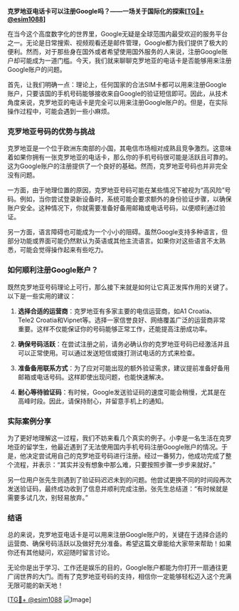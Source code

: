 **克罗地亚电话卡可以注册Google吗？——一场关于国际化的探索[[TG💪+ @esim1088](https://t.me/s/esim1088)]**

在当今这个高度数字化的世界里，Google无疑是全球范围内最受欢迎的服务平台之一。无论是日常搜索、视频观看还是邮件管理，Google都为我们提供了极大的便利。然而，对于那些身在国外或者希望使用国外服务的人来说，注册Google账户却可能成为一道门槛。今天，我们就来聊聊克罗地亚的电话卡是否能够用来注册Google账户的问题。

首先，让我们明确一点：理论上，任何国家的合法SIM卡都可以用来注册Google账户，只要该国的手机号码能够接收来自Google的验证短信即可。因此，从技术角度来说，克罗地亚的电话卡是完全可以用来注册Google账户的。但是，在实际操作过程中，可能会遇到一些小麻烦。

### 克罗地亚号码的优势与挑战

克罗地亚是一个位于欧洲东南部的小国，其电信市场相对成熟且竞争激烈。这意味着如果你拥有一张克罗地亚的电话卡，那么你的手机号码很可能是活跃且可靠的。这为Google账户的注册提供了一个良好的基础。然而，克罗地亚号码也并非完全没有问题。

一方面，由于地理位置的原因，克罗地亚号码可能在某些情况下被视为“高风险”号码。例如，当你尝试登录新设备时，系统可能会要求额外的身份验证步骤，以确保账户安全。这种情况下，你就需要准备好备用邮箱或电话号码，以便顺利通过验证。

另一方面，语言障碍也可能成为一个小小的阻碍。虽然Google支持多种语言，但部分功能或界面可能仍然默认为英语或其他主流语言。如果你对这些语言不太熟悉，可能会觉得操作起来有些吃力。

### 如何顺利注册Google账户？

既然克罗地亚号码理论上可行，那么接下来就是如何让它真正发挥作用的关键了。以下是一些实用的建议：

1. **选择合适的运营商**：克罗地亚有多家主要的电信运营商，如A1 Croatia、Tele2 Croatia和Vipnet等。选择一家信誉良好、网络覆盖广泛的运营商非常重要。这样不仅能保证你的号码能够正常工作，还能提高注册成功率。

2. **确保号码活跃**：在尝试注册之前，请务必确认你的克罗地亚号码已经激活并且可以正常使用。可以通过发送短信或拨打测试电话的方式来检查。

3. **准备备用联系方式**：为了应对可能出现的额外验证需求，建议提前准备好备用邮箱或电话号码。这样即使出现问题，也能快速解决。

4. **耐心等待验证码**：有时候，Google发送验证码的速度可能会稍慢，尤其是在高峰时段。因此，请保持耐心，并留意手机上的通知。

### 实际案例分享

为了更好地理解这一过程，我们不妨来看几个真实的例子。小李是一名生活在克罗地亚的留学生，他最近遇到了无法使用国内手机号码注册Google账户的情况。于是，他决定尝试用自己的克罗地亚号码进行注册。经过一番努力，他成功完成了整个流程，并表示：“其实并没有想象中那么难，只要按照步骤一步步来就好。”

另一位用户张先生则遇到了验证码迟迟未到的问题。他尝试更换不同的时间段再次发送验证码，最终成功收到了信息并顺利完成注册。张先生总结道：“有时候就是需要多试几次，别轻易放弃。”

### 结语

总的来说，克罗地亚电话卡是可以用来注册Google账户的，关键在于选择合适的运营商、确保号码活跃以及做好充分准备。希望这篇文章能给大家带来帮助！如果你还有其他疑问，欢迎随时留言讨论。

无论你是出于学习、工作还是娱乐的目的，Google账户都能为你打开一扇通往更广阔世界的大门。而有了克罗地亚号码的支持，相信你一定能够轻松迈入这个充满无限可能的新天地！

[[TG💪+ @esim1088](https://t.me/s/esim1088) ![Image](https://i.postimg.cc/4NQfJmqS/Snipaste-2025-05-13-00-14-12.png)]